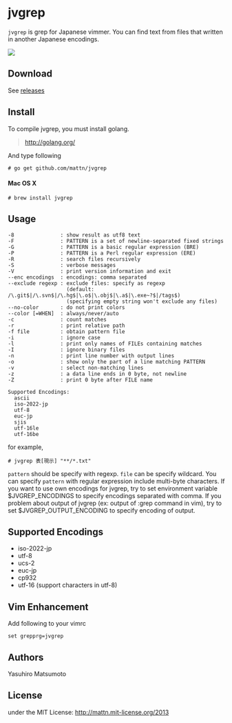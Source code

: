 jvgrep
======

`jvgrep` is grep for Japanese vimmer. You can find text from files that written in another Japanese encodings.

![](http://go-gyazo.appspot.com/8a66f5af5f60da99.png)

Download
--------

See [releases](https://github.com/mattn/jvgrep/releases)

Install
-------

To compile jvgrep, you must install golang.

> http://golang.org/

And type following

    # go get github.com/mattn/jvgrep

#### Mac OS X

    # brew install jvgrep

Usage
-----

    -8               : show result as utf8 text
    -F               : PATTERN is a set of newline-separated fixed strings
    -G               : PATTERN is a basic regular expression (BRE)
    -P               : PATTERN is a Perl regular expression (ERE)
    -R               : search files recursively
    -S               : verbose messages
    -V               : print version information and exit
    --enc encodings  : encodings: comma separated
    --exclude regexp : exclude files: specify as regexp
                       (default: /\.git$|/\.svn$|/\.hg$|\.o$|\.obj$|\.a$|\.exe~?$|/tags$)
                       (specifying empty string won't exclude any files)
    --no-color       : do not print colors
    --color [=WHEN]  : always/never/auto
    -c               : count matches
    -r               : print relative path
    -f file          : obtain pattern file
    -i               : ignore case
    -l               : print only names of FILEs containing matches
    -I               : ignore binary files
    -n               : print line number with output lines
    -o               : show only the part of a line matching PATTERN
    -v               : select non-matching lines
    -z               : a data line ends in 0 byte, not newline
    -Z               : print 0 byte after FILE name
  
    Supported Encodings:
      ascii
      iso-2022-jp
      utf-8
      euc-jp
      sjis
      utf-16le
      utf-16be

for example,

    # jvgrep 表[現示] "**/*.txt"

`pattern` should be specify with regexp. `file` can be specify wildcard.
You can specify `pattern` with regular expression include multi-byte characters.
If you want to use own encodings for jvgrep, try to set environment variable $JVGREP_ENCODINGS to specify encodings separated with comma.
If you problem about output of jvgrep (ex: output of :grep command in vim), try to set $JVGREP_OUTPUT_ENCODING to specify encoding of output.

Supported Encodings
-------------------

* iso-2022-jp
* utf-8
* ucs-2
* euc-jp
* cp932
* utf-16 (support characters in utf-8)

Vim Enhancement
---------------

Add following to your vimrc

    set grepprg=jvgrep

Authors
-------

Yasuhiro Matsumoto

License
-------

under the MIT License: http://mattn.mit-license.org/2013
